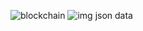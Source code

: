 ![blockchain](https://github.com/user-attachments/assets/d26b88f8-53aa-4729-95cc-5e20bdad6433)
![img json data](https://github.com/user-attachments/assets/0980da65-9b4a-45eb-9c0b-a3f3255c3e9b)
